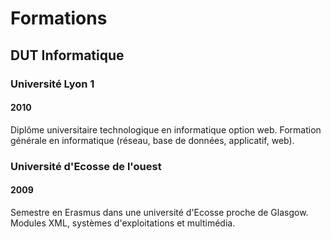 # Formations
## DUT Informatique
### Université Lyon 1
#### 2010
Diplôme universitaire technologique en informatique option web. Formation générale en informatique (réseau, base de données, applicatif, web).
### Université d'Ecosse de l'ouest
#### 2009
Semestre en Erasmus dans une université d'Ecosse proche de Glasgow. Modules XML, systèmes d'exploitations et multimédia.
